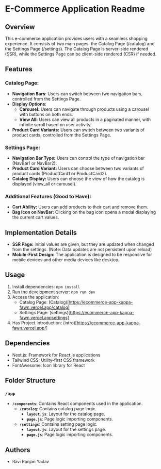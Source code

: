 # E-Commerce Application Readme

## Overview

This e-commerce application provides users with a seamless shopping experience. It consists of two main pages: the Catalog Page (/catalog) and the Settings Page (/settings). The Catalog Page is server-side rendered (SSR), while the Settings Page can be client-side rendered (CSR) if needed.

## Features

### Catalog Page:

- **Navigation Bars:** Users can switch between two navigation bars, controlled from the Settings Page.
- **Display Options:**
  - **Carousel:** Users can navigate through products using a carousel with buttons on both ends.
  - **View All:** Users can view all products in a paginated manner, with infinite scroll based on user activity.
- **Product Card Variants:** Users can switch between two variants of product cards, controlled from the Settings Page.

### Settings Page:

- **Navigation Bar Type:** Users can control the type of navigation bar (NavBar1 or NavBar2).
- **Product Card Variant:** Users can choose between two variants of product cards (ProductCard1 or ProductCard2).
- **Catalog Display:** Users can choose the view of how the catalog is displayed (view_all or carousel).

### Additional Features (Good to Have):

- **Cart Ability:** Users can add products to their cart and remove them.
- **Bag Icon on NavBar:** Clicking on the bag icon opens a modal displaying the current cart values.

## Implementation Details

- **SSR Page:** Initial values are given, but they are updated when changed from the settings. (Note: Data updates are not persistent upon reload)
- **Mobile-First Design:** The application is designed to be responsive for mobile devices and other media devices like desktop.

## Usage

1. Install dependencies: `npm install`
2. Run the development server: `npm run dev`
3. Access the application:
   - Catalog Page: (Catalog)[https://ecommerce-app-kappa-fawn.vercel.app/catalog]
   - Settings Page: (settings)[https://ecommerce-app-kappa-fawn.vercel.appsettings] 
4. Has Project Introduction: (intro)[https://ecommerce-app-kappa-fawn.vercel.app/]
## Dependencies

- Next.js: Framework for React.js applications
- Tailwind CSS: Utility-first CSS framework
- FontAwesome: Icon library for React

## Folder Structure

### `/app`
- **`/components`**: Contains React components used in the application.
  - **`/catalog`**: Contains catalog page logic.
    - **`layout.js`**: Layout for the catalog page.
    - **`page.js`**: Page logic importing components.
  - **`/settings`**: Contains setting page logic.
    - **`layout.js`**: Layout for the settings page.
    - **`page.js`**: Page logic importing components.

## Authors

- Ravi Ranjan Yadav

